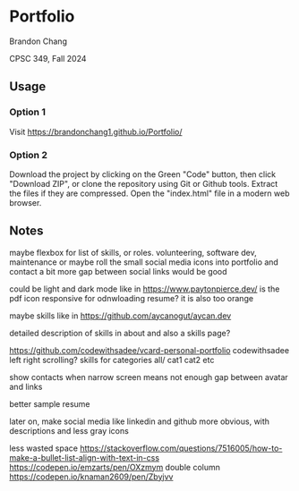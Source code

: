 # Portfolio

Brandon Chang

CPSC 349, Fall 2024

## Usage

### Option 1
Visit https://brandonchang1.github.io/Portfolio/

### Option 2
Download the project by clicking on the Green "Code" button, then click "Download ZIP", or clone the repository using Git or Github tools. Extract the files if they are compressed. Open the "index.html" file in a modern web browser. 

## Notes

maybe flexbox for list of skills, or roles. volunteering, software dev, maintenance
or maybe roll the small social media icons into portfolio and contact
a bit more gap between social links would be good

could be light and dark mode like in https://www.paytonpierce.dev/
is the pdf icon responsive for odnwloading resume? it is also too orange

maybe skills like in https://github.com/aycanogut/aycan.dev

detailed description of skills in about and also a skills page?

https://github.com/codewithsadee/vcard-personal-portfolio codewithsadee left right scrolling? skills for categories all/ cat1 cat2 etc

show contacts when narrow screen means not enough gap between avatar and links

better sample resume

later on, make social media like linkedin and github more obvious, with descriptions and less gray icons

 less wasted space https://stackoverflow.com/questions/7516005/how-to-make-a-bullet-list-align-with-text-in-css
 https://codepen.io/emzarts/pen/OXzmym 
double column https://codepen.io/knaman2609/pen/Zbyjvv
